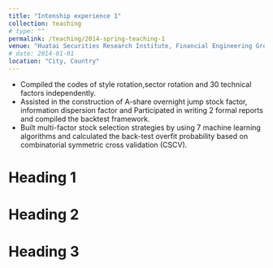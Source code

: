 ```yaml
---
title: "Intenship experience 1"
collection: teaching
# type: ""
permalink: /teaching/2014-spring-teaching-1
venue: "Huatai Securities Research Institute, Financial Engineering Group，Sep. 2022 — Apr. 2023"
# date: 2014-01-01
location: "City, Country"
---
```

* Compiled the codes of style rotation,sector rotation and 30 technical factors independently.
* Assisted in the construction of A-share overnight jump stock factor, information dispersion factor and Participated in writing 2 formal reports and compiled the 
  backtest framework.
* Built multi-factor stock selection strategies by using 7 machine learning algorithms and calculated the back-test overfit probability based on combinatorial symmetric cross validation (CSCV).




Heading 1
======

Heading 2
======

Heading 3
======
